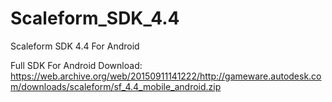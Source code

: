 # Scaleform_SDK_4.4
Scaleform SDK 4.4 For Android

Full SDK For Android Download:
https://web.archive.org/web/20150911141222/http://gameware.autodesk.com/downloads/scaleform/sf_4.4_mobile_android.zip
